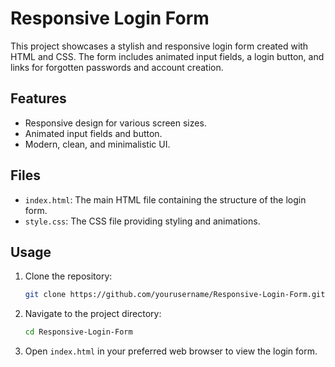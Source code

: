 # Responsive Login Form

This project showcases a stylish and responsive login form created with HTML and CSS. The form includes animated input fields, a login button, and links for forgotten passwords and account creation.

## Features

- Responsive design for various screen sizes.
- Animated input fields and button.
- Modern, clean, and minimalistic UI.

## Files

- `index.html`: The main HTML file containing the structure of the login form.
- `style.css`: The CSS file providing styling and animations.

## Usage

1. Clone the repository:
    ```sh
    git clone https://github.com/yourusername/Responsive-Login-Form.git
    ```
2. Navigate to the project directory:
    ```sh
    cd Responsive-Login-Form
    ```
3. Open `index.html` in your preferred web browser to view the login form.

